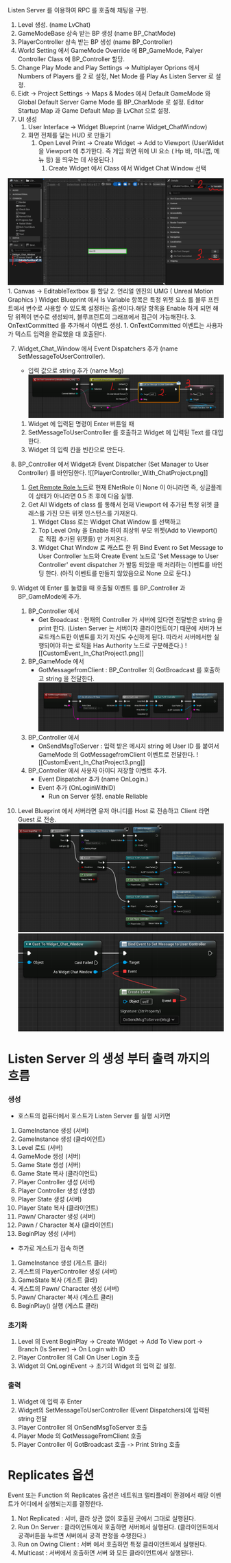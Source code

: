 Listen Server 를 이용하여 RPC 를 호출해 채팅을 구현.

1. Level 생성. (name LvChat)
2. GameModeBase 상속 받는 BP 생성 (name BP_ChatMode)
3. PlayerController 상속 받는 BP 생성 (name BP_Controller)
4. World Setting 에서 GameMode Override 에 BP_GameMode, Palyer Controller Class 에 BP_Controller 할당.
5. Change Play Mode and Play Settings -> Multiplayer Oprions 에서 Numbers of Players 를 2 로 설정, Net Mode 를 Play As Listen Server 로 설정.
6. Eidt -> Project Settings -> Maps & Modes 에서 Default GameMode 와 Global Default Server Game Mode 를 BP_CharMode 로 설정. Editor Startup Map 과 Game Default Map 을 LvChat 으로 설정.
7. UI 생성
	1. User Interface -> Widget Blueprint (name Widget_ChatWindow)
	2. 화면 전체를 덮는 HUD 로 만들기
		1. Open Level Print -> Create Widget -> Add to Viewport (UserWidet 을 Viewport 에 추가한다. 즉 게임 화면 위에 UI 요소 ( Hp 바, 미니맵, 메뉴 등) 을 띄우는 데 사용된다.)
			1. Create Widget 에서 Class 에서 Widget Chat Window 선택

![Chat Widget](/Image/Unreal/Chat_Widget.png)
	1. Canvas -> EditableTextbox 를 할당
	2. 언리얼 엔진의 UMG ( Unreal Motion Graphics ) Widget Blueprint 에서 Is Variable 항목은 특정 위젯 요소 를 블루 프린트에서 변수로 사용할 수 있도록 설정하는 옵션이다.해당 항목을 Enable 하게 되면 해당 위젝이 변수로 생성되며, 블루프린트의 그래프에서 접근이 가능해진다.
	3. OnTextCommitted 를 추가해서 이벤트 생성.
		1. OnTextCommitted 이벤트는 사용자가 텍스트 입력을 완료했을 대 호출된다.
	
7. Widget_Chat_Window 에서 Event Dispatchers 추가 (name SetMessageToUserController).
	-  입력 값으로 string 추가 (name Msg)
![Widget Char Widnow](/Image/Unreal/Widget_Chat_Window.png)
	1. Widget 에 입력된 명령이  Enter 버튼일 때
	2. SetMessageToUserController 를 호출하고 Widget 에 입력된 Text 를 대입한다.
	3. Widget 의 입력 칸을 빈칸으로 만든다.

8. BP_Controller 에서 Widget과 Event Dispatcher (Set Manager to User Controller) 를 바인딩한다.
![[PlayerController_With_ChatProject.png]]
	1. [Get Remote Role 노드](/Unreal/Server/00_Function.md#Get_Remote_Role_Node)로 현재 ENetRole 이 None 이 아니라면 즉, 싱글플레이 상태가 아니라면 0.5 초 후에 다음 실행.
	2. Get All Widgets of class 를 통해서 현재 Viewport 에 추가된 특정 위젯 클래스를 가진 모든 위젯 인스턴스를 가져온다.
		1. Widget Class 로는 Widget Chat Window 를 선택하고 
		2. Top Level Only 을 Enable 하여 최상위 부모 위젯(Add to Viewport() 로 직접 추가된 위젯들) 만 가져온다.
		3. Widget Chat Window 로 캐스트 한 뒤 Bind Event ro Set Message to User Controller 노드와 Create Event 노드로 'Set Message to User Controller' event dispatcher 가 발동 되었을 때 처리하는 이벤트를 바인딩 한다. (아직 이벤트를 만들지 않았음으로 None 으로 둔다.)

9. Widget 에 Enter 를 눌렀을 때 호출될 이벤트 를 BP_Controller 과 BP_GameMode에 추가.
	1. BP_Controller 에서
		- Get Broadcast : 현재의 Controller 가 서버에 있다면 전달받은 string 을 print 한다. (Listen Server 는 서버이자 클라이언트이기 때문에 서버가 브로드캐스트한 이벤트를 자기 자신도 수신하게 된다. 따라서 서버에서만 실행되어야 하는 로직을 Has Authority 노드로 구분해준다.)
![[CustomEvent_In_ChatProject1.png]]
	2. BP_GameMode 에서
		- GotMessagefromClient : BP_Controller 의 GotBroadcast 를 호출하고 string 을 전달한다.
![GotMessageFromClient](/Image/Unreal/CustomEvent_In_ChatProject2.png)
	3. BP_Controller 에서 
		- OnSendMsgToServer : 입력 받은 메시지 string 에 User ID 를 붙여서 GameMode 의 GotMessagefromClient 이벤트로 전달한다.
![[CustomEvent_In_ChatProject3.png]]
	4. BP_Controller 에서 사용자 아이디 저장할 이벤트 추가.
		- Event Dispatcher 추가 (name OnLogin.)
		- Event 추가 (OnLoginWithID)
			- Run on Server 설정. enable Reliable

10. Level Blueprint 에서 서버라면 유저 아니디를 Host 로 전송하고 Client 라면 Guest 로 전송.
![ChatLevelBlueprint](/Image/Unreal/ChatLevelBlueprint.png)
![OnsendMsgToServer 를 바인딩.](/Image/Unreal/BindOnSendMsgToServer.png)


# Listen Server 의 생성 부터 출력 까지의 흐름

### 생성

- 호스트의 컴퓨터에서 호스트가 Listen Server 를 실행 시키면

1. GameInstance 생성 (서버)
2. GameInstance 생성 (클라이언트)
3. Level 로드 (서버)
4. GameMode 생성 (서버)
5. Game State 생성 (서버)
6. Game State 복사 (클라이언트)
7. Player Controller 생성 (서버)
8. Player Controller 생성 (생성)
9. Player State 생성 (서버)
10. Player State 복사 (클라이언트)
11. Pawn/ Character 생성 (서버)
12. Pawn / Character 복사 (클라이언트)
13. BeginPlay 생성 (서버)

- 추가로 게스트가 접속 하면

1. GameInstance 생성 (게스트 클라)
2. 게스트의 PlayerController 생성 (서버)
3. GameState 복사 (게스트 클라)
4. 게스트의 Pawn/ Character 생성 (서버)
5. Pawn/ Character 복사 (게스트 클라)
6. BeginPlay() 실행 (게스트 클라)

### 초기화

1. Level 의 Event BeginPlay -> Create Widget -> Add To View port -> Branch (Is Server) -> On Login with ID
2. Player Controller 의 Call On User Login 호출
3. Widget 의 OnLoginEvent -> 초기의 Widget 의 입력 값 설정.

### 출력

1. Widget 에 입력 후 Enter
2. Widget의 SetMessageToUserController (Event Dispatchers)에 입력된 string 전달
3. Player Controller 의 OnSendMsgToServer 호출
4. Player Mode 의 GotMessageFromClient 호출
5. Player Controller 이 GotBroadcast 호출 -> Print String 호출


# Replicates 옵션

Event  또는 Function 의 Replicates 옵션은 네트워크 멀티플레이 환경에서 해당 이벤트가 어디에서 실행되는지를 결정한다.

1. Not Replicated : 서버, 클라 상관 없이 호출된 곳에서 그대로 실행된다.
2. Run On Server : 클라이언트에서 호출하면 서버에서 실행된다. (클라이언트에서 공격버튼을 누르면 서버에서 공격 판정을 수행한다.)
3. Run on Owing Client : 서버 에서 호출하면 특정 클라이언트에서 실행된다.
4. Multicast : 서버에서 호출하면 서버 와 모든 클라이언트에서 실행된다.